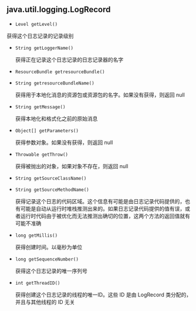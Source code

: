 ## java.util.logging.LogRecord

*  `Level getLevel()`

  获得这个日志记录的记录级别

* `String getLoggerName()`

  获得正在记录这个日志记录的日志记录器的名字

* `ResourceBundle getresourceBundle()`

* `String getresourceBundleName()`

  获得用于本地化消息的资源包或资源包的名字。如果没有获得，则返回 null

* `String getMessage()`

  获得本地化和格式化之前的原始消息

* `Object[] getParameters()`

  获得参数对象。如果没有获得，则返回 null

* `Throwable getThrow()`

  获得被抛出的对象，如果对象不存在，则返回 null

* `String getSourceClassName()`

* `String getSourceMethodName()`

  获得记录这个日志的代码区域。这个信息有可能是由日志记录代码提供的，也有可能是自动从运行时堆栈推测出来的。如果日志记录代码提供的值有误，或者运行时代码由于被优化而无法推测出确切的位置，这两个方法的返回值就有可能不准确

* `long getMillis()`

  获得创建时间。以毫秒为单位

* `long getSequenceNumber()`

  获得这个日志记录的唯一序列号

* `int getThreadID()`

  获得创建这个日志记录的线程的唯一ID。这些 ID 是由 LogRecord 类分配的，并且与其他线程的 ID 无关